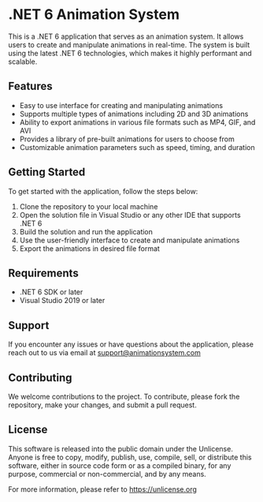 # .NET 6 Animation System

This is a .NET 6 application that serves as an animation system. It allows users to create and manipulate animations in real-time. The system is built using the latest .NET 6 technologies, which makes it highly performant and scalable.

## Features
- Easy to use interface for creating and manipulating animations
- Supports multiple types of animations including 2D and 3D animations
- Ability to export animations in various file formats such as MP4, GIF, and AVI
- Provides a library of pre-built animations for users to choose from
- Customizable animation parameters such as speed, timing, and duration

## Getting Started
To get started with the application, follow the steps below:

1. Clone the repository to your local machine
2. Open the solution file in Visual Studio or any other IDE that supports .NET 6
3. Build the solution and run the application
4. Use the user-friendly interface to create and manipulate animations
5. Export the animations in desired file format

## Requirements
- .NET 6 SDK or later
- Visual Studio 2019 or later

## Support
If you encounter any issues or have questions about the application, please reach out to us via email at support@animationsystem.com

## Contributing
We welcome contributions to the project. To contribute, please fork the repository, make your changes, and submit a pull request.

## License
This software is released into the public domain under the Unlicense. Anyone is free to copy, modify, publish, use, compile, sell, or distribute this software, either in source code form or as a compiled binary, for any purpose, commercial or non-commercial, and by any means.

For more information, please refer to <https://unlicense.org>

